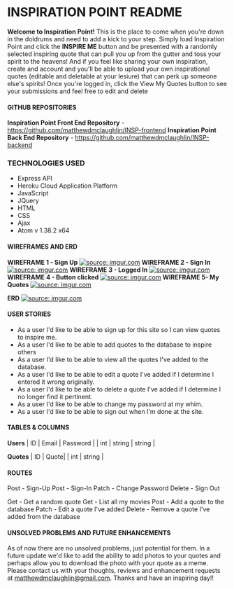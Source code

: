 # **INSPIRATION POINT README**
**Welcome to Inspiration Point!** This is the place to come when you're down in the doldrums and need to add a kick to your step.  Simply load Inspiration Point and click the **INSPIRE ME** button and be presented with a randomly selected inspiring quote that can pull you up from the gutter and toss your spirit to the heavens!  And if you feel like sharing your own inspiration, create and account and you'll be able to upload your own inspirational quotes (editable and deletable at your lesiure) that can perk up someone else's spirits!  Once you're logged in, click the View My Quotes button to see your submissions and feel free to edit and delete

#### GITHUB REPOSITORIES
**Inspiration Point Front End Repository** - https://github.com/matthewdmclaughlin/INSP-frontend
**Inspiration Point Back End Repository** - https://github.com/matthewdmclaughlin/INSP-backend


### TECHNOLOGIES USED
- Express API
- Heroku Cloud Application Platform
- JavaScript
- JQuery
- HTML
- CSS
- Ajax
- Atom v 1.38.2 x64

#### WIREFRAMES AND ERD
**WIREFRAME 1 - Sign Up**
<a href="https://imgur.com/fLXGEB0"><img src="https://i.imgur.com/fLXGEB0.jpg" title="source: imgur.com" /></a>
**WIREFRAME 2 - Sign In**
<a href="https://imgur.com/5OdsaUl"><img src="https://i.imgur.com/5OdsaUl.jpg" title="source: imgur.com" /></a>
**WIREFRAME 3 - Logged In**
<a href="https://imgur.com/bGKmAMe"><img src="https://i.imgur.com/bGKmAMe.jpg" title="source: imgur.com" /></a>
**WIREFRAME 4 - Button clicked**
<a href="https://imgur.com/4GGNhUj"><img src="https://i.imgur.com/4GGNhUj.jpg" title="source: imgur.com" /></a>
**WIREFRAME 5- My Quotes**
<a href="https://imgur.com/P43hYPf"><img src="https://i.imgur.com/P43hYPf.jpg" title="source: imgur.com" /></a>

**ERD**
<a href="https://imgur.com/fmGcqEy"><img src="https://i.imgur.com/fmGcqEy.jpg" title="source: imgur.com" /></a>

#### USER STORIES
- As a user I'd like to be able to sign up for this site so I can view quotes to inspire me.
- As a user I'd like to be able to add quotes to the database to inspire others
- As a user I'd like to be able to view all the quotes I've added to the database.
- As a user I'd like to be able to edit a quote I've added if I determine I entered it wrong originally.
- As a user I'd like to be able to delete a quote I've added if I determine I no longer find it pertinent.
- As a user I'd like to be able to change my password at my whim.
- As a user I'd like to be able to sign out when I'm done at the site.


#### TABLES & COLUMNS
**Users**
| ID | Email | Password |
| int | string | string |

**Quotes**
| ID | Quote|
| int | string |

#### ROUTES

Post - Sign-Up
Post - Sign-In
Patch - Change Password
Delete - Sign Out

Get - Get a random quote
Get - List all my movies
Post - Add a quote to the database
Patch - Edit a quote I've added
Delete - Remove a quote I've added from the database

#### UNSOLVED PROBLEMS AND FUTURE ENHANCEMENTS
As of now there are no unsolved problems, just potential for them.  In a future update we'd like to add the ability to add photos to your quotes and perhaps allow you to download the photo with your quote as a meme.  Please contact us with your thoughts, reviews and enhancement requests at matthewdmclaughlin@gmail.com.  Thanks and have an inspiring day!!
